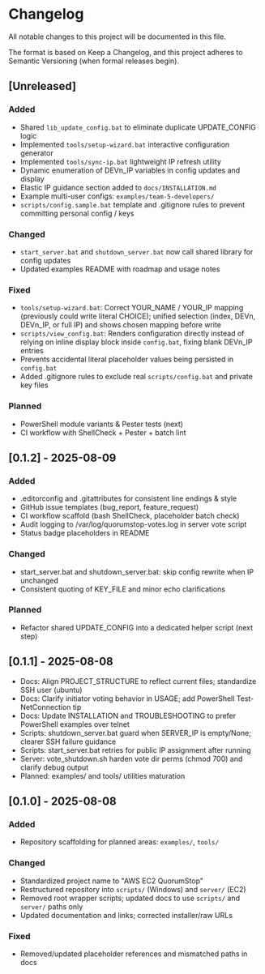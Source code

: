 # Changelog

All notable changes to this project will be documented in this file.

The format is based on Keep a Changelog, and this project adheres to Semantic Versioning (when formal releases begin).

## [Unreleased]
### Added
- Shared `lib_update_config.bat` to eliminate duplicate UPDATE_CONFIG logic
- Implemented `tools/setup-wizard.bat` interactive configuration generator
- Implemented `tools/sync-ip.bat` lightweight IP refresh utility
- Dynamic enumeration of DEVn_IP variables in config updates and display
- Elastic IP guidance section added to `docs/INSTALLATION.md`
- Example multi-user configs: `examples/team-5-developers/`
- `scripts/config.sample.bat` template and .gitignore rules to prevent committing personal config / keys
### Changed
- `start_server.bat` and `shutdown_server.bat` now call shared library for config updates
- Updated examples README with roadmap and usage notes
### Fixed
- `tools/setup-wizard.bat`: Correct YOUR_NAME / YOUR_IP mapping (previously could write literal CHOICE); unified selection (index, DEVn, DEVn_IP, or full IP) and shows chosen mapping before write
- `scripts/view_config.bat`: Renders configuration directly instead of relying on inline display block inside `config.bat`, fixing blank DEVn_IP entries
- Prevents accidental literal placeholder values being persisted in `config.bat`
- Added .gitignore rules to exclude real `scripts/config.bat` and private key files
### Planned
- PowerShell module variants & Pester tests (next)
- CI workflow with ShellCheck + Pester + batch lint

## [0.1.2] - 2025-08-09
### Added
- .editorconfig and .gitattributes for consistent line endings & style
- GitHub issue templates (bug_report, feature_request)
- CI workflow scaffold (bash ShellCheck, placeholder batch check)
- Audit logging to /var/log/quorumstop-votes.log in server vote script
- Status badge placeholders in README

### Changed
- start_server.bat and shutdown_server.bat: skip config rewrite when IP unchanged
- Consistent quoting of KEY_FILE and minor echo clarifications

### Planned
- Refactor shared UPDATE_CONFIG into a dedicated helper script (next step)

## [0.1.1] - 2025-08-08
- Docs: Align PROJECT_STRUCTURE to reflect current files; standardize SSH user (ubuntu)
- Docs: Clarify initiator voting behavior in USAGE; add PowerShell Test-NetConnection tip
- Docs: Update INSTALLATION and TROUBLESHOOTING to prefer PowerShell examples over telnet
- Scripts: shutdown_server.bat guard when SERVER_IP is empty/None; clearer SSH failure guidance
- Scripts: start_server.bat retries for public IP assignment after running
- Server: vote_shutdown.sh harden vote dir perms (chmod 700) and clarify debug output
- Planned: examples/ and tools/ utilities maturation

## [0.1.0] - 2025-08-08
### Added
- Repository scaffolding for planned areas: `examples/`, `tools/`

### Changed
- Standardized project name to "AWS EC2 QuorumStop"
- Restructured repository into `scripts/` (Windows) and `server/` (EC2)
- Removed root wrapper scripts; updated docs to use `scripts/` and `server/` paths only
- Updated documentation and links; corrected installer/raw URLs

### Fixed
- Removed/updated placeholder references and mismatched paths in docs
